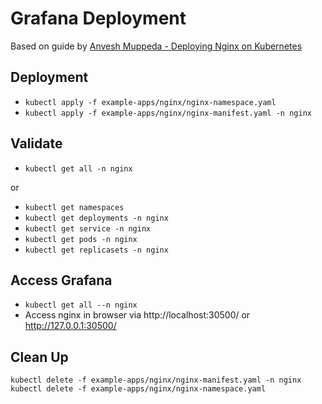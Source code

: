 # Grafana Deployment

Based on guide by [Anvesh Muppeda - Deploying Nginx on Kubernetes](https://medium.com/@muppedaanvesh/deploying-nginx-on-kubernetes-a-quick-guide-04d533414967)

## Deployment

* ```kubectl apply -f example-apps/nginx/nginx-namespace.yaml```
* ```kubectl apply -f example-apps/nginx/nginx-manifest.yaml -n nginx```

## Validate

* ```kubectl get all -n nginx```

or

* ```kubectl get namespaces```             
* ```kubectl get deployments -n nginx```
* ```kubectl get service -n nginx```
* ```kubectl get pods -n nginx```
* ```kubectl get replicasets -n nginx```

## Access Grafana

* ```kubectl get all --n nginx ```
* Access nginx in browser via http://localhost:30500/ or http://127.0.0.1:30500/

## Clean Up

```kubectl delete -f example-apps/nginx/nginx-manifest.yaml -n nginx```
```kubectl delete -f example-apps/nginx/nginx-namespace.yaml```